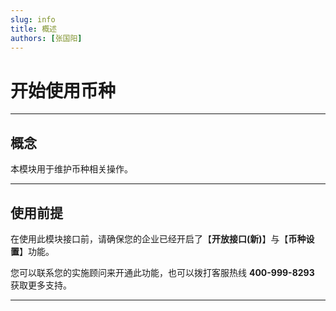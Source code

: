 ```yaml
---
slug: info
title: 概述
authors: [张国阳]
---
```


# 开始使用币种

---
## 概念
本模块用于维护币种相关操作。

---
## 使用前提
在使用此模块接口前，请确保您的企业已经开启了【**开放接口(新)**】与【**币种设置**】功能。

您可以联系您的实施顾问来开通此功能，也可以拨打客服热线 **400-999-8293** 获取更多支持。

---